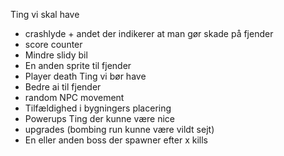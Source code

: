 Ting vi skal have
- crashlyde + andet der indikerer at man gør skade på fjender 
- score counter
- Mindre slidy bil
- En anden sprite til fjender
- Player death
Ting vi bør have
- Bedre ai til fjender
- random NPC movement
- Tilfældighed i bygningers placering
- Powerups
Ting der kunne være nice
- upgrades (bombing run kunne være vildt sejt)
- En eller anden boss der spawner efter x kills